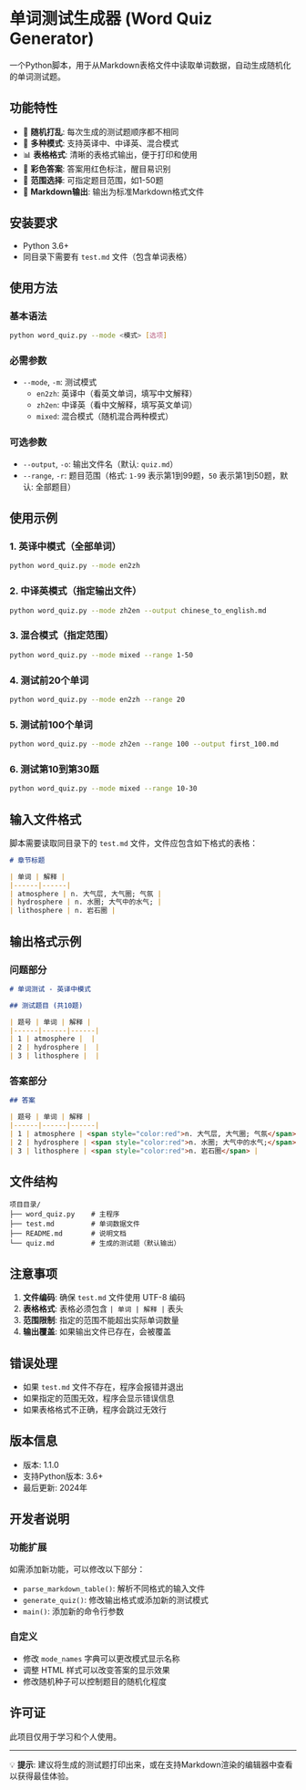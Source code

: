 # 单词测试生成器 (Word Quiz Generator)

一个Python脚本，用于从Markdown表格文件中读取单词数据，自动生成随机化的单词测试题。

## 功能特性

- 🔀 **随机打乱**: 每次生成的测试题顺序都不相同
- 🎯 **多种模式**: 支持英译中、中译英、混合模式
- 📊 **表格格式**: 清晰的表格式输出，便于打印和使用
- 🎨 **彩色答案**: 答案用红色标注，醒目易识别
- 📏 **范围选择**: 可指定题目范围，如1-50题
- 📄 **Markdown输出**: 输出为标准Markdown格式文件

## 安装要求

- Python 3.6+
- 同目录下需要有 `test.md` 文件（包含单词表格）

## 使用方法

### 基本语法

```bash
python word_quiz.py --mode <模式> [选项]
```

### 必需参数

- `--mode`, `-m`: 测试模式
  - `en2zh`: 英译中（看英文单词，填写中文解释）
  - `zh2en`: 中译英（看中文解释，填写英文单词）
  - `mixed`: 混合模式（随机混合两种模式）

### 可选参数

- `--output`, `-o`: 输出文件名（默认: `quiz.md`）
- `--range`, `-r`: 题目范围（格式: `1-99` 表示第1到99题，`50` 表示第1到50题，默认: 全部题目）

## 使用示例

### 1. 英译中模式（全部单词）
```bash
python word_quiz.py --mode en2zh
```

### 2. 中译英模式（指定输出文件）
```bash
python word_quiz.py --mode zh2en --output chinese_to_english.md
```

### 3. 混合模式（指定范围）
```bash
python word_quiz.py --mode mixed --range 1-50
```

### 4. 测试前20个单词
```bash
python word_quiz.py --mode en2zh --range 20
```

### 5. 测试前100个单词
```bash
python word_quiz.py --mode zh2en --range 100 --output first_100.md
```

### 6. 测试第10到第30题
```bash
python word_quiz.py --mode mixed --range 10-30
```

## 输入文件格式

脚本需要读取同目录下的 `test.md` 文件，文件应包含如下格式的表格：

```markdown
# 章节标题

| 单词 | 解释 |
|------|------|
| atmosphere | n. 大气层, 大气圈; 气氛 |
| hydrosphere | n. 水圈; 大气中的水气; |
| lithosphere | n. 岩石圈 |
```

## 输出格式示例

### 问题部分
```markdown
# 单词测试 - 英译中模式

## 测试题目 (共10题)

| 题号 | 单词 | 解释 |
|------|------|------|
| 1 | atmosphere |  |
| 2 | hydrosphere |  |
| 3 | lithosphere |  |
```

### 答案部分
```markdown
## 答案

| 题号 | 单词 | 解释 |
|------|------|------|
| 1 | atmosphere | <span style="color:red">n. 大气层, 大气圈; 气氛</span> |
| 2 | hydrosphere | <span style="color:red">n. 水圈; 大气中的水气;</span> |
| 3 | lithosphere | <span style="color:red">n. 岩石圈</span> |
```

## 文件结构

```
项目目录/
├── word_quiz.py    # 主程序
├── test.md         # 单词数据文件
├── README.md       # 说明文档
└── quiz.md         # 生成的测试题（默认输出）
```

## 注意事项

1. **文件编码**: 确保 `test.md` 文件使用 UTF-8 编码
2. **表格格式**: 表格必须包含 `| 单词 | 解释 |` 表头
3. **范围限制**: 指定的范围不能超出实际单词数量
4. **输出覆盖**: 如果输出文件已存在，会被覆盖

## 错误处理

- 如果 `test.md` 文件不存在，程序会报错并退出
- 如果指定的范围无效，程序会显示错误信息
- 如果表格格式不正确，程序会跳过无效行

## 版本信息

- 版本: 1.1.0
- 支持Python版本: 3.6+
- 最后更新: 2024年

## 开发者说明

### 功能扩展
如需添加新功能，可以修改以下部分：
- `parse_markdown_table()`: 解析不同格式的输入文件
- `generate_quiz()`: 修改输出格式或添加新的测试模式
- `main()`: 添加新的命令行参数

### 自定义
- 修改 `mode_names` 字典可以更改模式显示名称
- 调整 HTML 样式可以改变答案的显示效果
- 修改随机种子可以控制题目的随机化程度

## 许可证

此项目仅用于学习和个人使用。

---

💡 **提示**: 建议将生成的测试题打印出来，或在支持Markdown渲染的编辑器中查看以获得最佳体验。